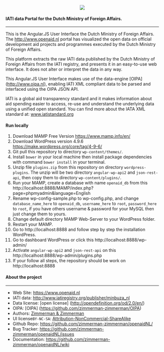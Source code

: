 
			
<div align="center">
  <a href="https://www.government.nl/ministries/ministry-of-foreign-affairs">
    <img src="https://www.government.nl/binaries/svg/content/gallery/government/channel-afbeeldingen/logos/logo-government-of-the-netherlands.svg"/>
  </a>
</div>


#### IATI data Portal for the Dutch Ministry of Foreign Affairs.
--------
This is the Angular.JS User Interface the Dutch Ministry of Foreign Affairs. The http://www.openaid.nl portal has visualized the open data on official development aid projects and programmes executed by the Dutch Ministry of Foreign Affairs. 

This platform extracts the raw IATI data published by the Dutch Ministry of Foreign Affairs from the IATI registry, and presents it in an easy-to-use web interface. It does not alter or interpret the data in any way.

This Angular.JS User Interface makes use of the data-engine [OIPA] (http://www.oipa.nl),  enabling IATI XML compliant data to be parsed and interfaced using the OIPA JSON API.

IATI is a global aid transparency standard and it makes information about aid spending easier to access, re-use and understand the underlying data using a unified open standard. You can find more about the IATA XML standard at: www.iatistandard.org


#### Run locally
1. Download MAMP Free Version https://www.mamp.info/en/
2. Download WordPress version 4.9.6 https://make.wordpress.org/core/tag/4-9-6/
3. Git pull this repository to directory `wp-content/themes/`.
4. Install `bower` in your local machine then install package dependencies with command `bower install` in your terminal.
5. Unzip file `plugins.zip` from this repository on directory `wordpress-plugins`. The unzip will be two directory `angular-wp-api2` and `json-rest-api`, then copy them to directory `wp-content/plugins/`.
6. Run your MAMP, create a database with name `openaid_db` from this http://localhost:8888/MAMP/index.php?page=phpmyadmin&language=English   
7. Rename wp-config-sample.php to wp-config.php, and change `database_name_here` to `openaid_db`, `username_here` to `root`, `password_here` to `root`, if you have others username & password for your MySQL then just change them to yours. 
8. Change default directory MAMP Web-Server to your WordPress folder.
9. Restart your MAMP.
10. Go to http://localhost:8888 and follow step by step the installation WordPress.
11. Go to dashboard WordPress or click this http://localhost:8888/wp-admin/
12. Activate `angular-wp-api2` and `json-rest-api` on this http://localhost:8888/wp-admin/plugins.php
13. If your follow all steps, the repository should be work on http://localhost:8888

#### About the project
--------

* Web Site:         https://www.openaid.nl
* IATI data:  	    http://www.iatiregistry.org/publisher/minbuza_nl
* Data license:    [open license] (http://opendefinition.org/od/2.0/en/)
* OIPA:             [OIPA] (https://github.com/zimmerman-zimmerman/OIPA)
* Authors:          [Zimmerman & Zimmerman ](https://www.zimmermanzimmerman.nl/)
* UI license`BY-NC-SA`:  [Attribution-NonCommercial-ShareAlike](https://github.com/idleberg/Creative-Commons-Markdown/blob/spaces/4.0/by-nc-sa.markdown)
* Github Repo:      https://github.com/zimmerman-zimmerman/openaidNL/
* Bug Tracker:      https://github.com/zimmerman-zimmerman/openaidNL/issues
* Documentation:    https://github.com/zimmerman-zimmerman/openaidNL/wiki

